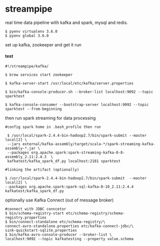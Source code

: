 # streampipe
real time data pipeline with kafka and spark, mysql and redis. 

```
$ pyenv virtualenv 3.6.0 
$ pyenv global 3.6.0
```

set up kafka, zookeeper and get it run </br>
#### test 
```
#!/streampipe/kafka/

$ brew services start zookeeper

$ kafka-server-start /usr/local/etc/kafka/server.properties

$ bin/kafka-console-producer.sh --broker-list localhost:9092 --topic sparktest

$ kafka-console-consumer --bootstrap-server localhost:9092 --topic sparktest --from-beginning
```

then run spark streaming for data processing  

```
#config spark home in .bash_profile then run 

 $ /usr/local/spark-2.4.4-bin-hadoop2.7/bin/spark-submit --master local[2] \
 --jars external/kafka-assembly/target/scala-*/spark-streaming-kafka-assembly-*.jar \
 --packages org.apache.spark:spark-streaming-kafka-0-8-assembly_2.11:2.4.3  \
 kafkatest/kafka_spark_df.py localhost:2181 sparktest
 ```

```
#linking the artifact (optionally) 

$ /usr/local/spark-2.4.4-bin-hadoop2.7/bin/spark-submit  --master local[2] \
--packages org.apache.spark:spark-sql-kafka-0-10_2.11:2.4.4 kafkatest/kafka_spark_df.py
```

 optionally use Kafka Connect (out of message broker) 
 ```
#connect with JDBC conncetor 
$ bin/schema-registry-start etc/schema-registry/schema-registry.properties 
$ bin/connect-standalone etc/schema-registry/\
connect-avro-standalone.properties etc/kafka-connect-jdbc/\
sink-quickstart-sqlite.properties
$ bin/kafka-avro-console-producer --broker-list \
localhost:9092 --topic kafkatesting --property value.schema
```
